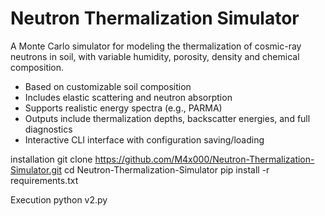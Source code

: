 # Neutron Thermalization Simulator

A Monte Carlo simulator for modeling the thermalization of cosmic-ray neutrons in soil, with variable humidity, porosity, density and chemical composition.

- Based on customizable soil composition
- Includes elastic scattering and neutron absorption
- Supports realistic energy spectra (e.g., PARMA)
- Outputs include thermalization depths, backscatter energies, and full diagnostics
- Interactive CLI interface with configuration saving/loading

installation
git clone https://github.com/M4x000/Neutron-Thermalization-Simulator.git
cd Neutron-Thermalization-Simulator
pip install -r requirements.txt

Execution
python v2.py
